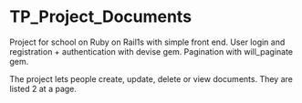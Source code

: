 # TP_Project_Documents
Project for school on Ruby on Rail1s with simple front end.
User login and registration + authentication with devise gem.
Pagination with will_paginate gem. 

The project lets people create, update, delete or view documents. They are listed 2 at a page.
